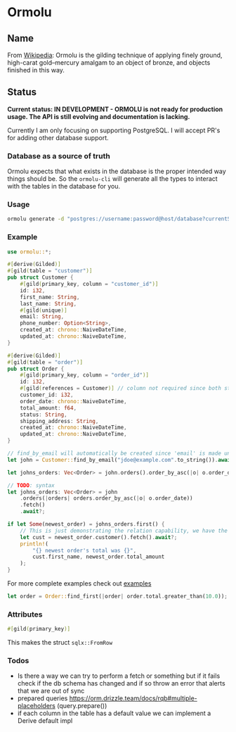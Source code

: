 # Ormolu

## Name

From [Wikipedia](https://en.wikipedia.org/wiki/Ormolu): Ormolu is the gilding technique of applying finely ground, high-carat gold–mercury amalgam to an object of bronze, and objects finished in this way.

## Status

**Current status: IN DEVELOPMENT - ORMOLU is not ready for production usage. The API
is still evolving and documentation is lacking.**

Currently I am only focusing on supporting PostgreSQL.
I will accept PR's for adding other database support.

### Database as a source of truth

Ormolu expects that what exists in the database is the proper intended way things
should be. So the `ormolu-cli` will generate all the types to interact with the tables
in the database for you.

### Usage

```bash
ormolu generate -d "postgres://username:password@host/database?currentSchema=my_schema" -o ./src/db/
```

### Example

```Rust
use ormolu::*;

#[derive(Gilded)]
#[gild(table = "customer")]
pub struct Customer {
    #[gild(primary_key, column = "customer_id")]
    id: i32,
    first_name: String,
    last_name: String,
    #[gild(unique)]
    email: String,
    phone_number: Option<String>,
    created_at: chrono::NaiveDateTime,
    updated_at: chrono::NaiveDateTime,
}

#[derive(Gilded)]
#[gild(table = "order")]
pub struct Order {
    #[gild(primary_key, column = "order_id")]
    id: i32,
    #[gild(references = Customer)] // column not required since both structs have 'customer_id'
    customer_id: i32,
    order_date: chrono::NaiveDateTime,
    total_amount: f64,
    status: String,
    shipping_address: String,
    created_at: chrono::NaiveDateTime,
    updated_at: chrono::NaiveDateTime,
}
```

```rust
// find_by_email will automatically be created since 'email' is made unique in the database.
let john = Customer::find_by_email("jdoe@example.com".to_string()).await?;

let johns_orders: Vec<Order> = john.orders().order_by_asc(|o| o.order_date).fetch().await?;

// TODO: syntax
let johns_orders: Vec<Order> = john
    .orders(|orders| orders.order_by_asc(|o| o.order_date))
    .fetch()
    .await?;

if let Some(newest_order) = johns_orders.first() {
    // This is just demonstrating the relation capability, we have the customer above.
    let cust = newest_order.customer().fetch().await?;
    println!(
        "{} newest order's total was {}",
        cust.first_name, newest_order.total_amount
    );
}
```

For more complete examples check out [examples](ormolu/examples)

```Rust
let order = Order::find_first(|order| order.total.greater_than(10.0));
```

### Attributes

```rust
#[gild(primary_key)]
```

This makes the struct `sqlx::FromRow`

### Todos

- Is there a way we can try to perform a fetch or something but if it fails check
  if the db schema has changed and if so throw an error that alerts that we are out of sync
- prepared queries https://orm.drizzle.team/docs/rqb#multiple-placeholders (query.prepare())
- if each column in the table has a default value we can implement a Derive default impl
